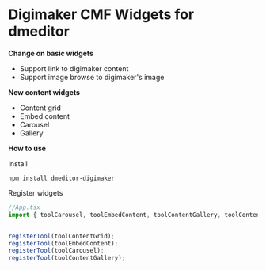 Digimaker CMF Widgets for dmeditor 
===========
**Change on basic widgets**

- Support link to digimaker content
- Support image browse to digimaker's image

**New content widgets**
- Content grid
- Embed content
- Carousel
- Gallery


**How to use**

Install
```
npm install dmeditor-digimaker
```

Register widgets
```typescript
//App.tsx
import { toolCarousel, toolEmbedContent, toolContentGallery, toolContentGrid } from "dmeditor-digimaker";


registerTool(toolContentGrid);
registerTool(toolEmbedContent);
registerTool(toolCarousel);
registerTool(toolContentGallery);
```